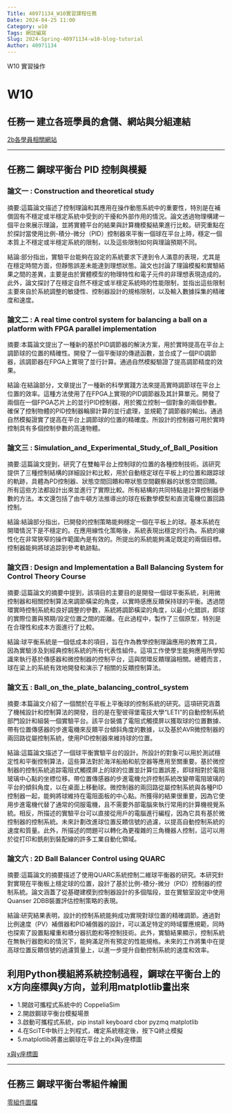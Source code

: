 ```yaml
---
Title: 40971134_W10實習課程任務
Date: 2024-04-25 11:00
Category: w10
Tags: 網誌編寫
Slug: 2024-Spring-40971134-w10-blog-tutorial
Author: 40971134
---
```


W10 實習操作

<!-- PELICAN_END_SUMMARY -->

# W10
## 任務一 建立各班學員的倉儲、網站與分組連結

<a href="https://40971134.github.io/cd2024/content/Brython.html">2b各學員相關網站</a>

------------------------------------------
## 任務二 鋼球平衡台 PID 控制與模擬

### 論文一 : Construction and theoretical study
摘要:這篇論文描述了控制理論和其應用在操作動態系統中的重要性，特別是在補償固有不穩定或半穩定系統中受到的干擾和外部作用的情況。論文透過物理構建一個平台來展示理論，並將實體平台的結果與計算機模擬結果進行比較。研究重點在於探討當使用比例-積分-微分（PID）控制器來平衡一個球在平台上時，穩定一個本質上不穩定或半穩定系統的限制，以及這些限制如何與理論預期不同。

結論:部分指出，實驗平台能夠在設定的系統要求下達到令人滿意的表現，尤其是在穩定時間方面，但靜態誤差未能達到理想狀態。論文也討論了理論模擬和實驗結果之間的差異，主要是由於實體模型的物理特性和電子元件的非理想表現造成的。此外，論文探討了在穩定自然不穩定或半穩定系統時的性能限制，並指出這些限制主要來自於系統調整的敏捷性、控制器設計的規格限制，以及輸入數據採集的精確度和速度。

### 論文二 : A real time control system for balancing a ball on a platform with FPGA parallel implementation
摘要:本篇論文提出了一種新的基於PID調節器的解決方案，用於實時提高在平台上調節球的位置的精確性。開發了一個平衡球的傳遞函數，並合成了一個PID調節器，該調節器在FPGA上實現了並行計算。通過自然模擬驗證了提高調節精度的效果。

結論:在結論部分，文章提出了一種新的科學實踐方法來提高實時調節球在平台上位置的效率。這種方法使用了在FPGA上實現的PID調節器及其計算單元。開發了兩個在一個FPGA芯片上的並行PID控制器，用於獨立控制一個對象的兩個參數。確保了控制物體的PID控制器輪廓計算的並行處理，並規範了調節器的輸出。通過自然模擬證實了提高在平台上調節球的位置的精確度。所設計的控制器可用於實時控制具有多個控制參數的高速物體。

### 論文三 : Simulation_and_Experimental_Study_of_Ball_Position
摘要:這篇論文提到，研究了在雙軸平台上控制球的位置的各種控制技術。該研究提供了三種控制結構的詳細設計和比較，用於自動穩定球在平板上的位置和跟踪球的軌跡，具體為PD控制器、狀態空間回饋和帶狀態空間觀察器的狀態空間回饋。所有這些方法都設計出來並進行了實際比較。所有結構的共同特點是計算控制器參數的方法。本文還包括了由牛頓方法推導出的球在板數學模型和直流電機位置回路控制。

結論:結論部分指出，已開發的控制策略能夠穩定一個在平板上的球。基本系統在開環情況下是不穩定的。在應用線性化策略後，系統表現出穩定的行為。系統的線性化在非常狹窄的操作範圍內是有效的。所提出的系統能夠滿足既定的兩個目標。控制器能夠將球追踪到參考軌跡點。

### 論文四 : Design and Implementation a Ball Balancing System for Control Theory Course
摘要:這篇論文的摘要中提到，該項目的主要目的是開發一個球平衡系統，利用微控制器和相關控制算法來調節橫梁的角度，以實時感應反饋保持球的平衡。透過閉環實時控制系統和良好調整的參數，系統將調節橫梁的角度，以最小化錯誤，即球的實際位置與預期/設定位置之間的距離。在此過程中，製作了三個原型，特別是在合理性和成本方面進行了比較。

結論:球平衡系統是一個低成本的項目，旨在作為教學控制理論應用的教育工具，因為實驗涉及到經典控制系統的所有代表性組件。這項工作使學生能夠應用所學知識來執行基於傳感器和微控制器的控制平台，這與閉環反饋理論相關。總體而言，球在梁上的系統有效地開發和演示了相關的反饋控制算法。

### 論文五 : Ball_on_the_plate_balancing_control_system
摘要:本篇論文介紹了一個關於在平板上平衡球的控制系統的研究。這項研究涵蓋了機械設計和控制算法的開發，目的是在聖彼得堡電技大學“LETI”的自動控制系統部門設計和組裝一個實驗平台。該平台裝備了電阻式觸摸屏以獲取球的位置數據、帶有位置傳感器的步進電機來反饋平台傾斜角度的數據，以及基於AVR微控制器的兩回路從屬控制系統，使用PID控制器來維持球的位置。

結論:這篇論文描述了一個球平衡實驗平台的設計。所設計的對象可以用於測試穩定性和平衡控制算法，這些算法對於海洋船舶和航空器等應用至關重要。基於微控制器的控制系統追踪電阻式觸摸屏上的球的位置並計算位置誤差，即球相對於電阻玻璃中心點的坐標位移。帶位置傳感器的步進電機允許控制系統改變帶電阻玻璃的平台的傾斜角度，以在桌面上移動球。微控制器的兩回路從屬控制系統與各種PID控制器一起，能夠將球維持在電阻面板的中心點。所獲得的結果很重要，因為它使用步進電機代替了通常的伺服電機，且不需要外部電腦來執行常用的計算機視覺系統。相反，所描述的實驗平台可以直接從用戶的電腦進行編程，因為它具有基於微控制器的控制系統。未來計劃改進球位置反饋信號的過濾，以提高自動控制系統的速度和質量。此外，所描述的問題可以轉化為更複雜的三角機器人控制，這可以用於從打印和銑削到裝配線的許多工業自動化領域。

### 論文六 : 2D Ball Balancer Control using QUARC
摘要:這篇論文的摘要描述了使用QUARC系統控制二維球平衡器的研究。本研究針對實現在平衡板上穩定球的位置，設計了基於比例-積分-微分（PID）控制器的控制系統。論文涵蓋了從基礎建模到控制器設計的多個階段，並在實驗室設定中使用Quanser 2DBB裝置評估控制策略的表現。

結論:研究結果表明，設計的控制系統能夠成功實現對球位置的精確調節。通過對比例速度（PV）補償器和PID補償器的設計，可以滿足特定的時域響應規範，同時也探索了設置點權重和積分器抗飽和等控制技術。此外，實驗結果顯示，控制系統在無執行器飽和的情況下，能夠滿足所有預定的性能規格。未來的工作將集中在提高球位置反饋信號的過濾質量上，以進一步提升自動控制系統的速度和效率。

## 利用Python模組將系統控制過程，鋼球在平衡台上的x方向座標與y方向，並利用matplotlib畫出來
<ul>
<li>1.開啟可攜程式系統中的 CoppeliaSim</li>
<li>2.開啟鋼球平衡台模擬場景</li>
<li>3.啟動可攜程式系統，pip install keyboard cbor pyzmq matplotlib</li>
<li>4.在SciTE中執行上列程式，確定系統穩定後，按下Q終止模擬</li>
<li>5.matplotlib將畫出鋼球在平台上的x與y座標圖</li>
</ul>
<a href="https://github.com/40971134/cd2024/blob/main/images/x%E8%88%87y%E5%BA%A7%E6%A8%99%E5%9C%96.png">x與y座標圖</a>

------------------------------------------
## 任務三 鋼球平衡台零組件繪圖
<a href="https://1drv.ms/f/c/9683d19a89b0dec7/EjI6ycO981pAipjT2WW9rtIB_8TYSYhfvFjevqW6iaPzOw?e=z20w5E">零組件圖檔</a>